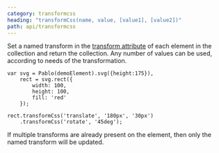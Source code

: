 ```yaml
---
category: transformcss
heading: "transformCss(name, value, [value1], [value2])"
path: api/transformcss
---
```



Set a named transform in the <a href="https://developer.mozilla.org/en-US/docs/Web/SVG/Attribute/transform" target="_blank">transform attribute</a> of each element in the collection and return the collection. Any number of values can be used, according to needs of the transformation.

    var svg = Pablo(demoElement).svg({height:175}),
        rect = svg.rect({
            width: 100,
            height: 100,
            fill: 'red'
        });

    rect.transformCss('translate', '180px', '30px')
        .transformCss('rotate', '45deg');


If multiple transforms are already present on the element, then only the named transform will be updated.

